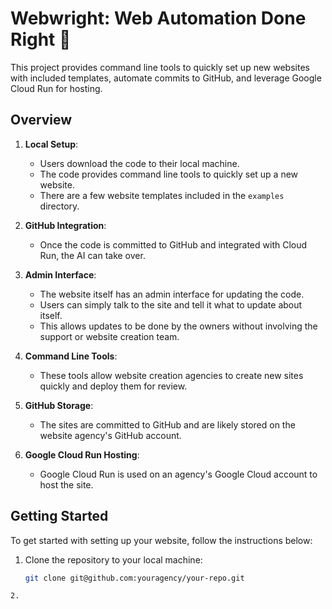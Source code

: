 # Webwright: Web Automation Done Right 🚀

This project provides command line tools to quickly set up new websites with included templates, automate commits to GitHub, and leverage Google Cloud Run for hosting.

## Overview

1. **Local Setup**: 
   - Users download the code to their local machine.
   - The code provides command line tools to quickly set up a new website.
   - There are a few website templates included in the `examples` directory.

2. **GitHub Integration**: 
   - Once the code is committed to GitHub and integrated with Cloud Run, the AI can take over.

3. **Admin Interface**: 
   - The website itself has an admin interface for updating the code.
   - Users can simply talk to the site and tell it what to update about itself.
   - This allows updates to be done by the owners without involving the support or website creation team.

4. **Command Line Tools**: 
   - These tools allow website creation agencies to create new sites quickly and deploy them for review.

5. **GitHub Storage**: 
   - The sites are committed to GitHub and are likely stored on the website agency's GitHub account.

6. **Google Cloud Run Hosting**: 
   - Google Cloud Run is used on an agency's Google Cloud account to host the site.

## Getting Started

To get started with setting up your website, follow the instructions below:

1. Clone the repository to your local machine:
   ```bash
   git clone git@github.com:youragency/your-repo.git
  ```
2.
